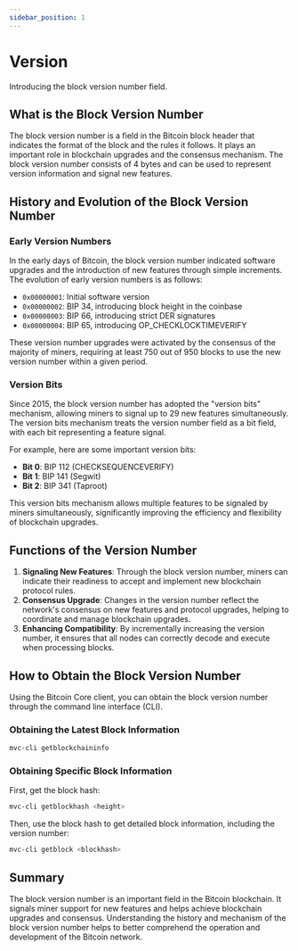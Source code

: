 ```yaml
---
sidebar_position: 1
---
```


# Version

Introducing the block version number field.

## What is the Block Version Number

The block version number is a field in the Bitcoin block header that indicates the format of the block and the rules it
follows. It plays an important role in blockchain upgrades and the consensus mechanism. The block version number
consists of 4 bytes and can be used to represent version information and signal new features.

## History and Evolution of the Block Version Number

### Early Version Numbers

In the early days of Bitcoin, the block version number indicated software upgrades and the introduction of new features
through simple increments. The evolution of early version numbers is as follows:

- `0x00000001`: Initial software version
- `0x00000002`: BIP 34, introducing block height in the coinbase
- `0x00000003`: BIP 66, introducing strict DER signatures
- `0x00000004`: BIP 65, introducing OP_CHECKLOCKTIMEVERIFY

These version number upgrades were activated by the consensus of the majority of miners, requiring at least 750 out of
950 blocks to use the new version number within a given period.

### Version Bits

Since 2015, the block version number has adopted the "version bits" mechanism, allowing miners to signal up to 29 new
features simultaneously. The version bits mechanism treats the version number field as a bit field, with each bit
representing a feature signal.

For example, here are some important version bits:

- **Bit 0**: BIP 112 (CHECKSEQUENCEVERIFY)
- **Bit 1**: BIP 141 (Segwit)
- **Bit 2**: BIP 341 (Taproot)

This version bits mechanism allows multiple features to be signaled by miners simultaneously, significantly improving
the efficiency and flexibility of blockchain upgrades.

## Functions of the Version Number

1. **Signaling New Features**: Through the block version number, miners can indicate their readiness to accept and
   implement new blockchain protocol rules.
2. **Consensus Upgrade**: Changes in the version number reflect the network's consensus on new features and protocol
   upgrades, helping to coordinate and manage blockchain upgrades.
3. **Enhancing Compatibility**: By incrementally increasing the version number, it ensures that all nodes can correctly
   decode and execute when processing blocks.

## How to Obtain the Block Version Number

Using the Bitcoin Core client, you can obtain the block version number through the command line interface (CLI).

### Obtaining the Latest Block Information

```bash
mvc-cli getblockchaininfo
```

### Obtaining Specific Block Information

First, get the block hash:

```bash
mvc-cli getblockhash <height>
```

Then, use the block hash to get detailed block information, including the version number:

```bash
mvc-cli getblock <blockhash>
```

## Summary

The block version number is an important field in the Bitcoin blockchain. It signals miner support for new features and
helps achieve blockchain upgrades and consensus. Understanding the history and mechanism of the block version number
helps to better comprehend the operation and development of the Bitcoin network.
